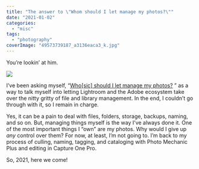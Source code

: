 ```yaml
---
title: "The answer to \"Whom should I let manage my photos?\""
date: "2021-01-02"
categories:
  - "misc"
tags:
  - "photography"
coverImage: "49573739187_a3136eaca3_k.jpg"
---
```


You’re lookin’ at him.

![](/img/2021/49573739187_a3136eaca3_k-981x1024.jpg)

I’ve been asking myself, “[Who\[sic\] should I let manage my photos?](__GHOST_URL__/2020/who-should-i-let-manage-my-photos/) ” as a way to talk myself into letting Lightroom and the Adobe ecosystem take over the nitty gritty of file and library management. In the end, I couldn’t go through with it, so I remain in charge.

Yes, it can be a pain to deal with files, folders, storage, backups, naming, and so on. But, managing things myself is the way I’ve always done it. One of the most important things I “own” are my photos. Why would I give up _any_ control over them? For now, at least, I’m not going to. I’m back to my process of culling, naming, tagging, and cataloging with Photo Mechanic Plus and editing in Capture One Pro.

So, 2021, here we come!
